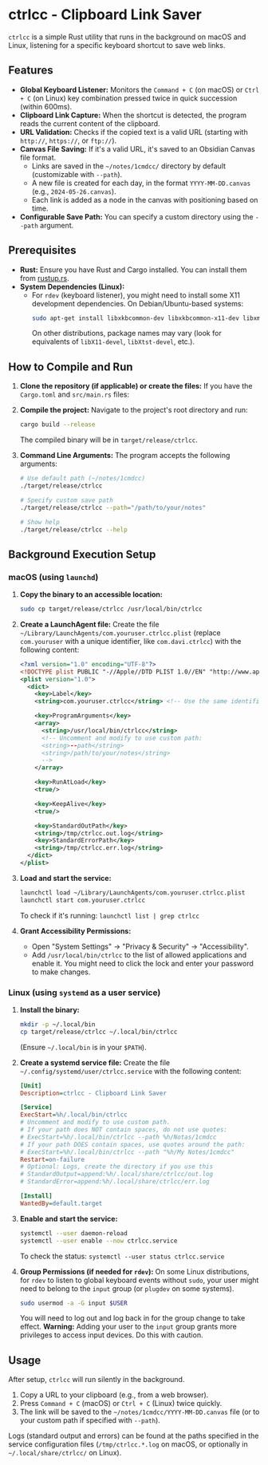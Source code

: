 # ctrlcc - Clipboard Link Saver

`ctrlcc` is a simple Rust utility that runs in the background on macOS and Linux, listening for a specific keyboard shortcut to save web links.

## Features

- **Global Keyboard Listener:** Monitors the `Command + C` (on macOS) or `Ctrl + C` (on Linux) key combination pressed twice in quick succession (within 600ms).
- **Clipboard Link Capture:** When the shortcut is detected, the program reads the current content of the clipboard.
- **URL Validation:** Checks if the copied text is a valid URL (starting with `http://`, `https://`, or `ftp://`).
- **Canvas File Saving:** If it's a valid URL, it's saved to an Obsidian Canvas file format.
    - Links are saved in the `~/notes/1cmdcc/` directory by default (customizable with `--path`).
    - A new file is created for each day, in the format `YYYY-MM-DD.canvas` (e.g., `2024-05-26.canvas`).
    - Each link is added as a node in the canvas with positioning based on time.
- **Configurable Save Path:** You can specify a custom directory using the `--path` argument.

## Prerequisites

- **Rust:** Ensure you have Rust and Cargo installed. You can install them from [rustup.rs](https://rustup.rs/).
- **System Dependencies (Linux):**
    - For `rdev` (keyboard listener), you might need to install some X11 development dependencies. On Debian/Ubuntu-based systems:
        ```bash
        sudo apt-get install libxkbcommon-dev libxkbcommon-x11-dev libxmu-dev libx11-dev libxrandr-dev libxinerama-dev libxcursor-dev libxi-dev
        ```
      On other distributions, package names may vary (look for equivalents of `libX11-devel`, `libXtst-devel`, etc.).

## How to Compile and Run

1.  **Clone the repository (if applicable) or create the files:**
    If you have the `Cargo.toml` and `src/main.rs` files:

2.  **Compile the project:**
    Navigate to the project's root directory and run:
    ```bash
    cargo build --release
    ```
    The compiled binary will be in `target/release/ctrlcc`.

3.  **Command Line Arguments:**
    The program accepts the following arguments:
    ```bash
    # Use default path (~/notes/1cmdcc)
    ./target/release/ctrlcc
    
    # Specify custom save path
    ./target/release/ctrlcc --path="/path/to/your/notes"
    
    # Show help
    ./target/release/ctrlcc --help
    ```

## Background Execution Setup

### macOS (using `launchd`)

1.  **Copy the binary to an accessible location:**
    ```bash
    sudo cp target/release/ctrlcc /usr/local/bin/ctrlcc
    ```

2.  **Create a LaunchAgent file:**
    Create the file `~/Library/LaunchAgents/com.youruser.ctrlcc.plist` (replace `com.youruser` with a unique identifier, like `com.davi.ctrlcc`) with the following content:

    ```xml
    <?xml version="1.0" encoding="UTF-8"?>
    <!DOCTYPE plist PUBLIC "-//Apple//DTD PLIST 1.0//EN" "http://www.apple.com/DTDs/PropertyList-1.0.dtd">
    <plist version="1.0">
      <dict>
        <key>Label</key>
        <string>com.youruser.ctrlcc</string> <!-- Use the same identifier here -->

        <key>ProgramArguments</key>
        <array>
          <string>/usr/local/bin/ctrlcc</string>
          <!-- Uncomment and modify to use custom path:
          <string>--path</string>
          <string>/path/to/your/notes</string>
          -->
        </array>

        <key>RunAtLoad</key>
        <true/>

        <key>KeepAlive</key>
        <true/>

        <key>StandardOutPath</key>
        <string>/tmp/ctrlcc.out.log</string>
        <key>StandardErrorPath</key>
        <string>/tmp/ctrlcc.err.log</string>
      </dict>
    </plist>
    ```

3.  **Load and start the service:**
    ```bash
    launchctl load ~/Library/LaunchAgents/com.youruser.ctrlcc.plist
    launchctl start com.youruser.ctrlcc
    ```
    To check if it's running: `launchctl list | grep ctrlcc`

4.  **Grant Accessibility Permissions:**
    - Open "System Settings" → "Privacy & Security" → "Accessibility".
    - Add `/usr/local/bin/ctrlcc` to the list of allowed applications and enable it. You might need to click the lock and enter your password to make changes.

### Linux (using `systemd` as a user service)

1.  **Install the binary:**
    ```bash
    mkdir -p ~/.local/bin
    cp target/release/ctrlcc ~/.local/bin/ctrlcc
    ```
    (Ensure `~/.local/bin` is in your `$PATH`).

2.  **Create a systemd service file:**
    Create the file `~/.config/systemd/user/ctrlcc.service` with the following content:

    ```ini
    [Unit]
    Description=ctrlcc - Clipboard Link Saver

    [Service]
    ExecStart=%h/.local/bin/ctrlcc
    # Uncomment and modify to use custom path.
    # If your path does NOT contain spaces, do not use quotes:
    # ExecStart=%h/.local/bin/ctrlcc --path %h/Notas/1cmdcc
    # If your path DOES contain spaces, use quotes around the path:
    # ExecStart=%h/.local/bin/ctrlcc --path "%h/My Notes/1cmdcc"
    Restart=on-failure
    # Optional: Logs, create the directory if you use this
    # StandardOutput=append:%h/.local/share/ctrlcc/out.log 
    # StandardError=append:%h/.local/share/ctrlcc/err.log

    [Install]
    WantedBy=default.target
    ```

3.  **Enable and start the service:**
    ```bash
    systemctl --user daemon-reload
    systemctl --user enable --now ctrlcc.service
    ```
    To check the status: `systemctl --user status ctrlcc.service`

4.  **Group Permissions (if needed for `rdev`):**
    On some Linux distributions, for `rdev` to listen to global keyboard events without `sudo`, your user might need to belong to the `input` group (or `plugdev` on some systems).
    ```bash
    sudo usermod -a -G input $USER
    ```
    You will need to log out and log back in for the group change to take effect.
    **Warning:** Adding your user to the `input` group grants more privileges to access input devices. Do this with caution.

## Usage

After setup, `ctrlcc` will run silently in the background.

1.  Copy a URL to your clipboard (e.g., from a web browser).
2.  Press `Command + C` (macOS) or `Ctrl + C` (Linux) twice quickly.
3.  The link will be saved to the `~/notes/1cmdcc/YYYY-MM-DD.canvas` file (or to your custom path if specified with `--path`).

Logs (standard output and errors) can be found at the paths specified in the service configuration files (`/tmp/ctrlcc.*.log` on macOS, or optionally in `~/.local/share/ctrlcc/` on Linux).